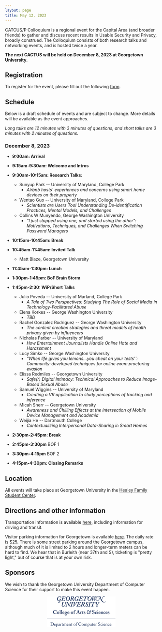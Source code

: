 ```yaml
---
layout: page
title: May 12, 2023
---
```


CATCUS/P Colloquium is a regional event for the Capital Area (and broader friends) to gather and discuss recent results in Usable Security and Privacy, broadly construed. The Colloquium consists of both research talks and networking events, and is hosted twice a year.

**The next CACTUS will be held on December 8, 2023 at Georgetown University.**

## Registration

To register for the event, please fill out the following [form](https://forms.gle/CDsrjs4XUmtsBZDi6).


## Schedule

Below is a draft schedule of events and are subject to change. More details will be available as the event approaches.

*Long talks are 12 minutes with 3 minutes of questions, and short talks are 3 minutes with 2 minutes of questions.*

### December 8, 2023

* **9:00am: Arrival** 

* **9:15am-9:30am: Welcome and Intros**

* **9:30am-10:15am: Research Talks:**
  * Sunyup Park -- University of Maryland, College Park
    * *Airbnb hosts' experiences and concerns using smart home devices on their property* 
  * Wentao Guo -- University of Maryland, College Park
    * *Scientists are Users Too! Understanding De-identification Practices, Mental Models, and Challenges*
  * Collins W Munyendo, George Washington University
    * *"I just stopped using one, and started using the other": Motivations, Techniques, and Challenges When Switching Password Managers*

* **10:15am-10:45am: Break**

* **10:45am-11:45am: Invited Talk**
  * Matt Blaze, Georgetown University

* **11:45am-1:30pm: Lunch**

* **1:30pm-1:45pm: BoF Brain Storm**

* **1:45pm-2:30: WiP/Short Talks**
  * Julio Poveda -- University of Marland, College Park
    * *A Tale of Two Perspectives: Studying The Role of Social Media in Technology-Facilitated Abuse*
  * Elena Korkes -- George Washington University
    * *TBD*
  * Rachel Gonzalez Rodriguez -- George Washington University
    * *The content creation strategies and threat models of health privacy given by influencers* 
  * Nicholas Farber -- University of Maryland
    * *How Entertainment Journalists Handle Online Hate and Harassment*
  * Lucy Simko -- George Washington University
    * *"When life gives you lemons...you cheat on your tests'': Community-developed techniques for online exam proctoring evasion* 
  * Elissa Redmiles -- Georgetown University
    * *Safe(r) Digital Intimacy: Technical Approaches to Reduce Image-Based Sexual Abuse* 
  * Samuel Wiggins -- University of Maryland
    * *Creating a VR application to study perceptions of tracking and inference*
  * Micah Sherr -- Georgetown University
    * *Awareness and Chilling Effects at the Intersection of Mobile Device Management and Academia*
  * Weijia He -- Dartmouth College
    * *Contextualizing Interpersonal Data-Sharing in Smart Homes*

* **2:30pm-2:45pm: Break**

* **2:45pm-3:30pm** BOF 1

* **3:30pm-4:15pm** BOF 2

* **4:15pm-4:30pm: Closing Remarks**


## Location

All events will take place at Georgetown University in the [Healey Family Student Center](https://www.google.com/maps/place/Healey+Family+Student+Center/@38.9063615,-77.0745591,17z/data=!3m1!4b1!4m6!3m5!1s0x89b7b641446b11bb:0x7867b892fee37e31!8m2!3d38.9063615!4d-77.0745591!16s%2Fg%2F11b7ll_9rh). 


## Directions and other information

Transportation information is available [here](https://www.georgetown.edu/plan-your-visit/#driving), including information for driving and transit. 

Visitor parking information for Georgetown is available [here](https://transportation.georgetown.edu/driving-and-parking/#VisitorParking). The daily rate is $25. There is some street parking around the Georgetown campus, although much of it is limited to 2 hours and longer-term meters can be hard to find. We hear that in Burleith (near 37th and S), ticketing is "pretty light," but of course that is at your own risk. 

## Sponsors

We wish to thank the Georgetown University Department of Computer Science for their support to make this event happen.

<center>
<img class="sonsor-img" src="images/Georgetown_S_CAS_ComputerScience_1c-blueCMYK.png" width="45%">
</center>

